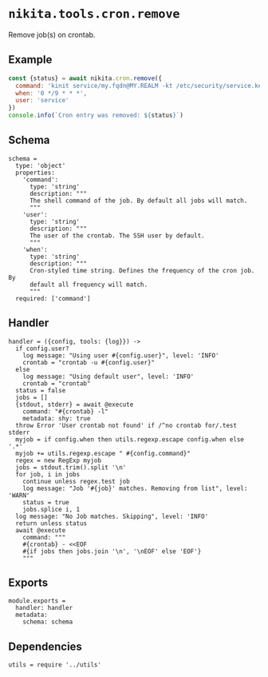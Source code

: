 
# `nikita.tools.cron.remove`

Remove job(s) on crontab.

## Example

```js
const {status} = await nikita.cron.remove({
  command: 'kinit service/my.fqdn@MY.REALM -kt /etc/security/service.keytab',
  when: '0 */9 * * *',
  user: 'service'
})
console.info(`Cron entry was removed: ${status}`)
```

## Schema

    schema =
      type: 'object'
      properties:
        'command':
          type: 'string'
          description: """
          The shell command of the job. By default all jobs will match.
          """
        'user':
          type: 'string'
          description: """
          The user of the crontab. The SSH user by default.
          """
        'when':
          type: 'string'
          description: """
          Cron-styled time string. Defines the frequency of the cron job. By
          default all frequency will match.
          """
      required: ['command']

## Handler

    handler = ({config, tools: {log}}) ->
      if config.user?
        log message: "Using user #{config.user}", level: 'INFO'
        crontab = "crontab -u #{config.user}"
      else
        log message: "Using default user", level: 'INFO'
        crontab = "crontab"
      status = false
      jobs = []
      {stdout, stderr} = await @execute
        command: "#{crontab} -l"
        metadata: shy: true
      throw Error 'User crontab not found' if /^no crontab for/.test stderr
      myjob = if config.when then utils.regexp.escape config.when else '.*'
      myjob += utils.regexp.escape " #{config.command}"
      regex = new RegExp myjob
      jobs = stdout.trim().split '\n'
      for job, i in jobs
        continue unless regex.test job
        log message: "Job '#{job}' matches. Removing from list", level: 'WARN'
        status = true
        jobs.splice i, 1
      log message: "No Job matches. Skipping", level: 'INFO'
      return unless status
      await @execute
        command: """
        #{crontab} - <<EOF
        #{if jobs then jobs.join '\n', '\nEOF' else 'EOF'}
        """

## Exports

    module.exports =
      handler: handler
      metadata:
        schema: schema

## Dependencies

    utils = require '../utils'
